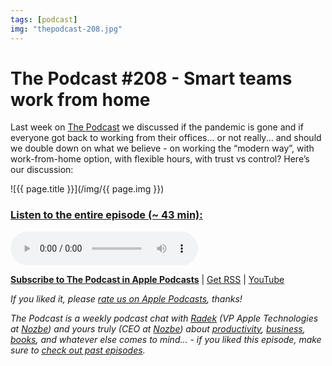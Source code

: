 ```yaml
---
tags: [podcast]
img: "thepodcast-208.jpg"
---
```


# The Podcast #208 - Smart teams work from home

Last week on [The Podcast][p] we discussed if the pandemic is gone and if everyone got back to working from their offices... or not really... and should we double down on what we believe - on working the “modern way”, with work-from-home option, with flexible hours, with trust vs control? Here’s our discussion:

<!--More-->

![{{ page.title }}](/img/{{ page.img }})

### [Listen to the entire episode (~ 43 min):][e]

<audio controls>
<source src="https://files.nozbe.com/podcast/208.mp3" type="audio/mpeg">
</audio>

**[Subscribe to The Podcast in Apple Podcasts][i]** | [Get RSS][rss] | [YouTube][y]

*If you liked it, please [rate us on Apple Podcasts][i], thanks!*

*The Podcast is a weekly podcast chat with [Radek][r] (VP Apple Technologies at [Nozbe][n]) and yours truly (CEO at [Nozbe][n]) about [productivity](/tag/productivity), [business](/tag/business), [books](/tag/books), and whatever else comes to mind... - if you liked this episode, make sure to [check out past episodes](/tag/podcast).*

[y]: https://www.youtube.com/channel/UCkWk8xKe3pq_87io7CXBCgQ
[rss]: https://thepodcast.fm/episodes?format=RSS
[e]: https://thepodcast.fm/episodes/208

[p]: https://thepodcast.fm/
[n]: https://nozbe.com/
[r]: https://radex.io/
[i]: https://itunes.apple.com/podcast/the-podcast/id1012329770
[o]: https://ipadonly.com

[pm]: http://productivemag.com/